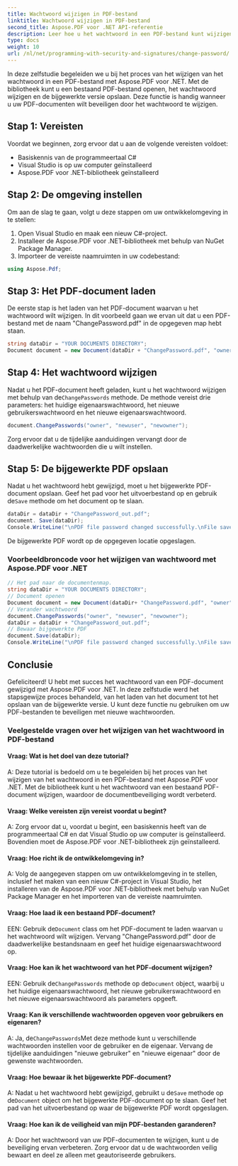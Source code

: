 ```yaml
---
title: Wachtwoord wijzigen in PDF-bestand
linktitle: Wachtwoord wijzigen in PDF-bestand
second_title: Aspose.PDF voor .NET API-referentie
description: Leer hoe u het wachtwoord in een PDF-bestand kunt wijzigen met Aspose.PDF voor .NET.
type: docs
weight: 10
url: /nl/net/programming-with-security-and-signatures/change-password/
---
```

In deze zelfstudie begeleiden we u bij het proces van het wijzigen van het wachtwoord in een PDF-bestand met Aspose.PDF voor .NET. Met de bibliotheek kunt u een bestaand PDF-bestand openen, het wachtwoord wijzigen en de bijgewerkte versie opslaan. Deze functie is handig wanneer u uw PDF-documenten wilt beveiligen door het wachtwoord te wijzigen.

## Stap 1: Vereisten

Voordat we beginnen, zorg ervoor dat u aan de volgende vereisten voldoet:

- Basiskennis van de programmeertaal C#
- Visual Studio is op uw computer geïnstalleerd
- Aspose.PDF voor .NET-bibliotheek geïnstalleerd

## Stap 2: De omgeving instellen

Om aan de slag te gaan, volgt u deze stappen om uw ontwikkelomgeving in te stellen:

1. Open Visual Studio en maak een nieuw C#-project.
2. Installeer de Aspose.PDF voor .NET-bibliotheek met behulp van NuGet Package Manager.
3. Importeer de vereiste naamruimten in uw codebestand:

```csharp
using Aspose.Pdf;
```

## Stap 3: Het PDF-document laden

De eerste stap is het laden van het PDF-document waarvan u het wachtwoord wilt wijzigen. In dit voorbeeld gaan we ervan uit dat u een PDF-bestand met de naam "ChangePassword.pdf" in de opgegeven map hebt staan.

```csharp
string dataDir = "YOUR DOCUMENTS DIRECTORY";
Document document = new Document(dataDir + "ChangePassword.pdf", "owner");
```

## Stap 4: Het wachtwoord wijzigen

 Nadat u het PDF-document heeft geladen, kunt u het wachtwoord wijzigen met behulp van de`ChangePasswords` methode. De methode vereist drie parameters: het huidige eigenaarswachtwoord, het nieuwe gebruikerswachtwoord en het nieuwe eigenaarswachtwoord.

```csharp
document.ChangePasswords("owner", "newuser", "newowner");
```

Zorg ervoor dat u de tijdelijke aanduidingen vervangt door de daadwerkelijke wachtwoorden die u wilt instellen.

## Stap 5: De bijgewerkte PDF opslaan

 Nadat u het wachtwoord hebt gewijzigd, moet u het bijgewerkte PDF-document opslaan. Geef het pad voor het uitvoerbestand op en gebruik de`Save` methode om het document op te slaan.

```csharp
dataDir = dataDir + "ChangePassword_out.pdf";
document. Save(dataDir);
Console.WriteLine("\nPDF file password changed successfully.\nFile saved at " + dataDir);
```

De bijgewerkte PDF wordt op de opgegeven locatie opgeslagen.

### Voorbeeldbroncode voor het wijzigen van wachtwoord met Aspose.PDF voor .NET 
```csharp
// Het pad naar de documentenmap.
string dataDir = "YOUR DOCUMENTS DIRECTORY";
// Document openen
Document document = new Document(dataDir+ "ChangePassword.pdf", "owner");
// Verander wachtwoord
document.ChangePasswords("owner", "newuser", "newowner");
dataDir = dataDir + "ChangePassword_out.pdf";
// Bewaar bijgewerkte PDF
document.Save(dataDir);
Console.WriteLine("\nPDF file password changed successfully.\nFile saved at " + dataDir);
```

## Conclusie

Gefeliciteerd! U hebt met succes het wachtwoord van een PDF-document gewijzigd met Aspose.PDF voor .NET. In deze zelfstudie werd het stapsgewijze proces behandeld, van het laden van het document tot het opslaan van de bijgewerkte versie. U kunt deze functie nu gebruiken om uw PDF-bestanden te beveiligen met nieuwe wachtwoorden.

### Veelgestelde vragen over het wijzigen van het wachtwoord in PDF-bestand

#### Vraag: Wat is het doel van deze tutorial?

A: Deze tutorial is bedoeld om u te begeleiden bij het proces van het wijzigen van het wachtwoord in een PDF-bestand met Aspose.PDF voor .NET. Met de bibliotheek kunt u het wachtwoord van een bestaand PDF-document wijzigen, waardoor de documentbeveiliging wordt verbeterd.

#### Vraag: Welke vereisten zijn vereist voordat u begint?

A: Zorg ervoor dat u, voordat u begint, een basiskennis heeft van de programmeertaal C# en dat Visual Studio op uw computer is geïnstalleerd. Bovendien moet de Aspose.PDF voor .NET-bibliotheek zijn geïnstalleerd.

#### Vraag: Hoe richt ik de ontwikkelomgeving in?

A: Volg de aangegeven stappen om uw ontwikkelomgeving in te stellen, inclusief het maken van een nieuw C#-project in Visual Studio, het installeren van de Aspose.PDF voor .NET-bibliotheek met behulp van NuGet Package Manager en het importeren van de vereiste naamruimten.

#### Vraag: Hoe laad ik een bestaand PDF-document?

 EEN: Gebruik de`Document` class om het PDF-document te laden waarvan u het wachtwoord wilt wijzigen. Vervang "ChangePassword.pdf" door de daadwerkelijke bestandsnaam en geef het huidige eigenaarswachtwoord op.

#### Vraag: Hoe kan ik het wachtwoord van het PDF-document wijzigen?

 EEN: Gebruik de`ChangePasswords` methode op de`Document` object, waarbij u het huidige eigenaarswachtwoord, het nieuwe gebruikerswachtwoord en het nieuwe eigenaarswachtwoord als parameters opgeeft.

#### Vraag: Kan ik verschillende wachtwoorden opgeven voor gebruikers en eigenaren?

 A: Ja, de`ChangePasswords`Met deze methode kunt u verschillende wachtwoorden instellen voor de gebruiker en de eigenaar. Vervang de tijdelijke aanduidingen "nieuwe gebruiker" en "nieuwe eigenaar" door de gewenste wachtwoorden.

#### Vraag: Hoe bewaar ik het bijgewerkte PDF-document?

 A: Nadat u het wachtwoord hebt gewijzigd, gebruikt u de`Save` methode op de`Document` object om het bijgewerkte PDF-document op te slaan. Geef het pad van het uitvoerbestand op waar de bijgewerkte PDF wordt opgeslagen.

#### Vraag: Hoe kan ik de veiligheid van mijn PDF-bestanden garanderen?

A: Door het wachtwoord van uw PDF-documenten te wijzigen, kunt u de beveiliging ervan verbeteren. Zorg ervoor dat u de wachtwoorden veilig bewaart en deel ze alleen met geautoriseerde gebruikers.